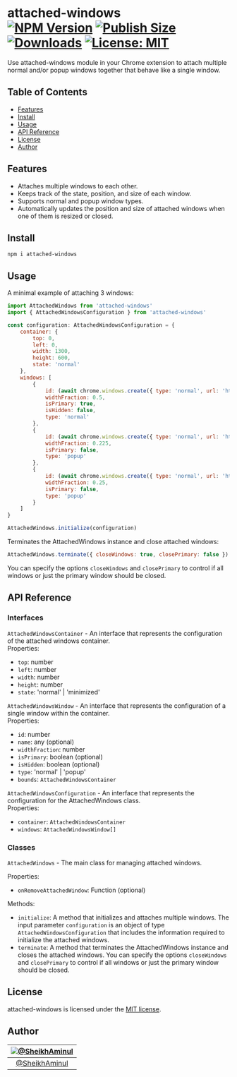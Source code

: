 attached-windows<br>
[![NPM Version](https://img.shields.io/npm/v/attached-windows.svg?branch=main)](https://www.npmjs.com/package/attached-windows)
[![Publish Size](https://badgen.net/packagephobia/publish/attached-windows)](https://packagephobia.now.sh/result?p=attached-windows)
[![Downloads](https://img.shields.io/npm/dt/attached-windows)](https://www.npmjs.com/package/attached-windows)
[![License: MIT](https://img.shields.io/badge/license-MIT-blue.svg)](https://github.com/SheikhAminul/attached-windows/blob/main/LICENSE)
================

Use attached-windows module in your Chrome extension to attach multiple normal and/or popup windows together that behave like a single window. 


## Table of Contents

*   [Features](#features)
*   [Install](#install)
*   [Usage](#usage)
*   [API Reference](#api-reference)
*   [License](#license)
*   [Author](#author)


## Features

*   Attaches multiple windows to each other.
*   Keeps track of the state, position, and size of each window.
*   Supports normal and popup window types.
*   Automatically updates the position and size of attached windows when one of them is resized or closed.


## Install

```plaintext
npm i attached-windows
```


## Usage

A minimal example of attaching 3 windows:

```javascript
import AttachedWindows from 'attached-windows'
import { AttachedWindowsConfiguration } from 'attached-windows'

const configuration: AttachedWindowsConfiguration = {
    container: {
        top: 0,
        left: 0,
        width: 1300,
        height: 600,
        state: 'normal'
    },
    windows: [
        {
            id: (await chrome.windows.create({ type: 'normal', url: 'https://twitter.com/' })).id as number,
            widthFraction: 0.5,
            isPrimary: true,
            isHidden: false,
            type: 'normal'
        },
        {
            id: (await chrome.windows.create({ type: 'normal', url: 'https://www.google.com/' })).id as number,
            widthFraction: 0.225,
            isPrimary: false,
            type: 'popup'
        },
        {
            id: (await chrome.windows.create({ type: 'normal', url: 'https://www.github.com/' })).id as number,
            widthFraction: 0.25,
            isPrimary: false,
            type: 'popup'
        }
    ]
}

AttachedWindows.initialize(configuration)
```

Terminates the AttachedWindows instance and close attached windows:
```javascript
AttachedWindows.terminate({ closeWindows: true, closePrimary: false })
```
You can specify the options `closeWindows` and `closePrimary` to control if all windows or just the primary window should be closed.


## API Reference

### Interfaces

`AttachedWindowsContainer` - An interface that represents the configuration of the attached windows container.<br>
Properties:
- `top`: number
- `left`: number
- `width`: number
- `height`: number
- `state`: 'normal' | 'minimized'

`AttachedWindowsWindow` - An interface that represents the configuration of a single window within the container.<br>
Properties:
- `id`: number
- `name`: any (optional)
- `widthFraction`: number
- `isPrimary`: boolean (optional)
- `isHidden`: boolean (optional)
- `type`: 'normal' | 'popup'
- `bounds`: `AttachedWindowsContainer`

`AttachedWindowsConfiguration` - An interface that represents the configuration for the AttachedWindows class.<br>
Properties:
- `container`: `AttachedWindowsContainer`
- `windows`: `AttachedWindowsWindow[]`

### Classes

`AttachedWindows` - The main class for managing attached windows.

Properties:
- `onRemoveAttachedWindow`: Function (optional)

Methods:
- `initialize`: A method that initializes and attaches multiple windows. The input parameter `configuration` is an object of type `AttachedWindowsConfiguration` that includes the information required to initialize the attached windows.
- `terminate`: A method that terminates the AttachedWindows instance and closes the attached windows. You can specify the options `closeWindows` and `closePrimary` to control if all windows or just the primary window should be closed.


## License

attached-windows is licensed under the [MIT license](https://github.com/SheikhAminul/attached-windows/blob/main/LICENSE).


## Author

|[![@SheikhAminul](https://avatars.githubusercontent.com/u/25372039?v=4&s=96)](https://github.com/SheikhAminul)|
|:---:|
|[@SheikhAminul](https://github.com/SheikhAminul)|